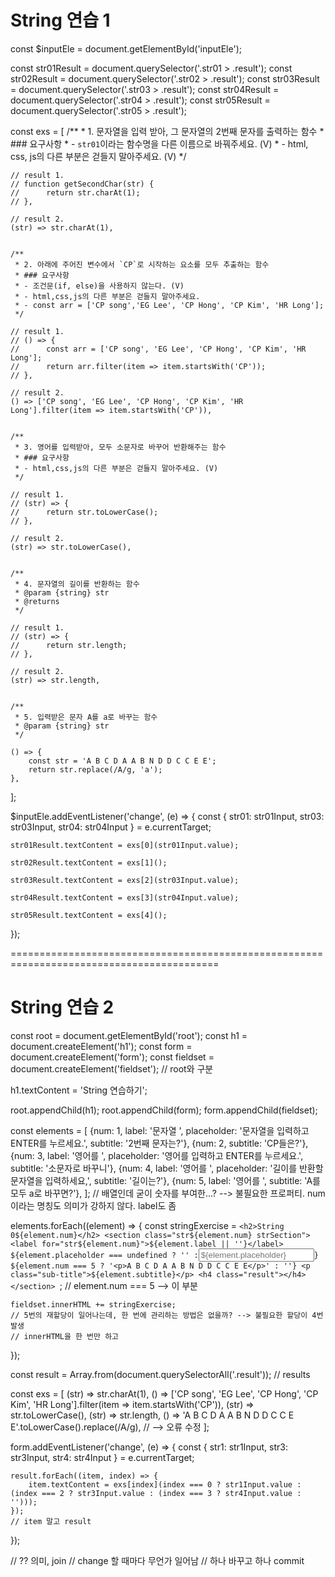 # String 연습 1

const $inputEle = document.getElementById('inputEle');

const str01Result = document.querySelector('.str01 > .result');
const str02Result = document.querySelector('.str02 > .result');
const str03Result = document.querySelector('.str03 > .result');
const str04Result = document.querySelector('.str04 > .result');
const str05Result = document.querySelector('.str05 > .result');

const exs = [
	/**
	 * 1. 문자열을 입력 받아, 그 문자열의 2번째 문자를 출력하는 함수
	 * ### 요구사항
	 * - `str01`이라는 함수명을 다른 이름으로 바꿔주세요. (V)
	 * - html, css, js의 다른 부분은 걷들지 말아주세요. (V)
	 */

	// result 1.
	// function getSecondChar(str) {
	// 		return str.charAt(1);
	// },

	// result 2.
	(str) => str.charAt(1),


	/**
	 * 2. 아래에 주어진 변수에서 `CP`로 시작하는 요소를 모두 추출하는 함수
	 * ### 요구사항
	 * - 조건문(if, else)을 사용하지 않는다. (V)
	 * - html,css,js의 다른 부분은 걷들지 말아주세요.
	 * - const arr = ['CP song','EG Lee', 'CP Hong', 'CP Kim', 'HR Long'];
	 */

	// result 1.
	// () => {
	// 		const arr = ['CP song', 'EG Lee', 'CP Hong', 'CP Kim', 'HR Long'];
	//  	return arr.filter(item => item.startsWith('CP'));
	// },

	// result 2.
	() => ['CP song', 'EG Lee', 'CP Hong', 'CP Kim', 'HR Long'].filter(item => item.startsWith('CP')),
	

	/**
	 * 3. 영어를 입력받아, 모두 소문자로 바꾸어 반환해주는 함수
	 * ### 요구사항
	 * - html,css,js의 다른 부분은 걷들지 말아주세요. (V)
	 */

	// result 1.
	// (str) => {
	//  	return str.toLowerCase();
	// },

	// result 2.
	(str) => str.toLowerCase(),


	/**
	 * 4. 문자열의 길이를 반환하는 함수
	 * @param {string} str
	 * @returns
	 */

	// result 1.
	// (str) => {
	//  	return str.length;
	// },

	// result 2.
	(str) => str.length,


	/**
	 * 5. 입력받은 문자 A를 a로 바꾸는 함수
	 * @param {string} str
	 */

	() => {
		const str = 'A B C D A A B N D D C C E E';
		return str.replace(/A/g, 'a');
	},
];

$inputEle.addEventListener('change', (e) => {
	const { str01: str01Input, str03: str03Input, str04: str04Input } = e.currentTarget;

	str01Result.textContent = exs[0](str01Input.value);

	str02Result.textContent = exs[1]();

	str03Result.textContent = exs[2](str03Input.value);

	str04Result.textContent = exs[3](str04Input.value);

	str05Result.textContent = exs[4]();
});


==========================================================================================


# String 연습 2

const root = document.getElementById('root');
const h1 = document.createElement('h1');
const form = document.createElement('form');
const fieldset = document.createElement('fieldset');
// root와 구분

h1.textContent = 'String 연습하기';

root.appendChild(h1);
root.appendChild(form);
form.appendChild(fieldset);

const elements = [
	{num: 1, label: '문자열 ', placeholder: '문자열을 입력하고 ENTER를 누르세요.', subtitle: '2번째 문자는?'},
	{num: 2, subtitle: 'CP들은?'},
	{num: 3, label: '영어를 ', placeholder: '영어를 입력하고 ENTER를 누르세요.', subtitle: '소문자로 바꾸니'},
	{num: 4, label: '영어를 ', placeholder: '길이를 반환할 문자열을 입력하세요,', subtitle: '길이는?'},
	{num: 5, label: '영어를 ', subtitle: 'A를 모두 a로 바꾸면?'},
];
// 배열인데 굳이 숫자를 부여한...? --> 불필요한 프로퍼티. num이라는 명칭도 의미가 강하지 않다. label도 좀

elements.forEach((element) => {
    const stringExercise = `
        <h2>String 0${element.num}</h2>
        <section class="str${element.num} strSection">
            <label for="str${element.num}">${element.label || ''}</label>
            ${element.placeholder === undefined ? '' : `<input type="text" name="str${element.num}" placeholder='${element.placeholder}' />`}
			${element.num === 5 ? '<p>A B C D A A B N D D C C E E</p>' : ''}
            <p class="sub-title">${element.subtitle}</p>
            <h4 class="result"></h4>
        </section>
    `;
	// element.num === 5 --> 이 부분

    fieldset.innerHTML += stringExercise;
	// 5번의 재할당이 일어나는데, 한 번에 관리하는 방법은 없을까? --> 불필요한 할당이 4번 발생
	// innerHTML을 한 번만 하고
});

const result = Array.from(document.querySelectorAll('.result'));
// results

const exs = [
	(str) => str.charAt(1),
	() => ['CP song', 'EG Lee', 'CP Hong', 'CP Kim', 'HR Long'].filter(item => item.startsWith('CP')),
	(str) => str.toLowerCase(),
	(str) => str.length,
	() => 'A B C D A A B N D D C C E E'.toLowerCase().replace(/A/g), // --> 오류 수정
];

form.addEventListener('change', (e) => {
	const { str1: str1Input, str3: str3Input, str4: str4Input } = e.currentTarget;

	result.forEach((item, index) => {
		item.textContent = exs[index](index === 0 ? str1Input.value : (index === 2 ? str3Input.value : (index === 3 ? str4Input.value : '')));
	});
	// item 말고 result
});

// ?? 의미, join
// change 할 때마다 무언가 일어남
// 하나 바꾸고 하나 commit